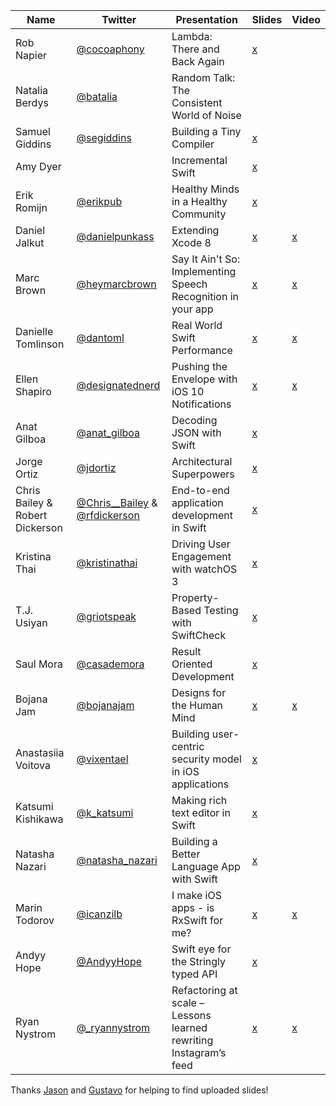 | Name                            | Twitter                                                                                               | Presentation                                                      | Slides                                                                                          | Video |
|---------------------------------|-------------------------------------------------------------------------------------------------------|-------------------------------------------------------------------|-------------------------------------------------------------------------------------------------|-------|
| Rob Napier                      | [@cocoaphony](https://twitter.com/cocoaphony)                                                           | Lambda: There and Back Again                                      | [x](https://speakerdeck.com/realm/rob-napier-lambda-there-and-back-againrob-napier)                                                                                                 |       |
| Natalia Berdys                  | [@batalia](https://twitter.com/batalia)                                                               | Random Talk: The Consistent World of Noise                        |                                                                                                 |       |
| Samuel Giddins                  | [@segiddins](https://twitter.com/segiddins)                                                           | Building a Tiny Compiler                                          |                                           [x](https://speakerdeck.com/segiddins/writing-a-tiny-compiler)                                                      |       |
| Amy Dyer                        |                                                                                                       | Incremental Swift                                                 | [x](https://speakerdeck.com/realm/amy-dyer-incremental-swift)                                                                                                 |       |
| Erik Romijn                     | [@erikpub](https://twitter.com/erikpub)                                                               | Healthy Minds in a Healthy Community                              |                                           [x](https://speakerdeck.com/erik/healthy-minds-in-a-healthy-community-at-try-swift-nyc-2016)                                                      |       |
| Daniel Jalkut                   | [@danielpunkass](https://twitter.com/danielpunkass)                                                   | Extending Xcode 8                                                 | [x](https://speakerdeck.com/danielpunkass/extending-xcode-8-try-swift-nyc-2016)                                                                                                 | [x](https://realm.io/news/jalkut-extending-xcode-8/)       |
| Marc Brown                      | [@heymarcbrown](https://twitter.com/heymarcbrown)                                                     | Say It Ain't So: Implementing Speech Recognition in your app      | [x](https://speakerdeck.com/marcdown/say-it-aint-so-implementing-speech-recognition-in-your-app)                                                                                                 | [x](https://realm.io/news/tryswift-marc-brown-say-it-aint-so-implementing-speech-recognition/)       |
| Danielle Tomlinson              | [@dantoml](https://twitter.com/dantoml)                                                               | Real World Swift Performance                                      | [x](https://speakerdeck.com/dantoml/introduction-to-swift-performance-try-swift-2016)                                                                                                 | [x](https://realm.io/news/real-world-swift-performance/)       |
| Ellen Shapiro                   | [@designatednerd](https://twitter.com/designatednerd)                                                 | Pushing the Envelope with iOS 10 Notifications                    |                                          [x](https://speakerdeck.com/designatednerd/pushing-the-envelope-with-ios-10-notifications-try-swift-nyc-september-2016)                                                      | [x](https://realm.io/news/tryswift-ellen-shapiro-pushing-envelope-ios-10-notifications/)       |
| Anat Gilboa                     | [@anat_gilboa](https://twitter.com/anat_gilboa)                                                       | Decoding JSON with Swift                                          | [x](https://speakerdeck.com/anatg/parsing-json-in-swift)                                                                                                 |       |
| Jorge Ortiz                     | [@jdortiz](https://twitter.com/jdortiz)                                                               | Architectural Superpowers                                         | [x](https://speakerdeck.com/realm/jorge-ortiz-architectural-superpowers)                                                                                                 |       |
| Chris Bailey & Robert Dickerson | [@Chris__Bailey](https://twitter.com/Chris__Bailey) & [@rfdickerson](https://twitter.com/rfdickerson) | End-to-end application development in Swift                       |         [x](http://www.slideshare.net/cnbailey/tryswift-nyc-end-to-end-application-development-in-swift)                                                                                        |       |
| Kristina Thai                   | [@kristinathai](https://twitter.com/kristinathai)                                                     | Driving User Engagement with watchOS 3                            |                                           [x](http://www.slideshare.net/KristinaThai/driving-user-engagement-with-watchos-3)                                                      |       |
| T.J. Usiyan                     | [@griotspeak](https://twitter.com/griotspeak)                                                         | Property-Based Testing with SwiftCheck                            |                                           [x](https://speakerdeck.com/griotspeak/property-based-testing-with-swiftcheck)                                                      |       |
| Saul Mora                       | [@casademora](https://twitter.com/casademora)                                                         | Result Oriented Development                                       | [x](https://speakerdeck.com/casademora/result-oriented-development)                                                                                                 |       |
| Bojana Jam                      | [@bojanajam](https://twitter.com/bojanajam)                                                           | Designs for the Human Mind                                        | [x](https://speakerdeck.com/realm/bojana-jam-designs-for-the-human-mind)                                                                                                | [x](https://realm.io/news/tryswift-Bojana-Jam-Designs-for-the-Human-Mind/)       |
| Anastasiia Voitova              | [@vixentael](https://twitter.com/vixentael)                                                           | Building user-centric security model in iOS applications          | [x](https://speakerdeck.com/vixentael/building-user-centric-security-model-in-ios-applications) |       |
| Katsumi Kishikawa               | [@k_katsumi](https://twitter.com/k_katsumi)                                                           | Making rich text editor in Swift                                  |                                           [x](https://speakerdeck.com/kishikawakatsumi/mastering-textkit)                                                      |       |
| Natasha Nazari                  | [@natasha_nazari](https://twitter.com/natasha_nazari)                                                 | Building a Better Language App with Swift                         |        [x](https://speakerdeck.com/natashanazari/building-a-better-language-app-in-swift)       |       |
| Marin Todorov                   | [@icanzilb](https://twitter.com/icanzilb)                                                             | I make iOS apps - is RxSwift for me?                              |             [x](https://speakerdeck.com/icanzilb/is-rxswift-for-me-at-try-swift-nyc)            | [x](https://realm.io/news/tryswift-Marin-Todorov-I-create-iOS-apps-is-RxSwift-for-me/)       |
| Andyy Hope                      | [@AndyyHope](https://twitter.com/AndyyHope)                                                           | Swift eye for the Stringly typed API                              |                                           [x](https://speakerdeck.com/andyyhope/swift-eye-for-the-stringly-typed-api)                                                      |       |
| Ryan Nystrom                    | [@_ryannystrom](https://twitter.com/_ryannystrom)                                                     | Refactoring at scale – Lessons learned rewriting Instagram’s feed | [x](https://speakerdeck.com/realm/ryan-nystrom-refactoring-at-scale-lessons-learned-rewriting-instagrams-feed)                                                                                                 | [x](https://realm.io/news/tryswift-ryan-nystrom-refactoring-at-scale-lessons-learned-rewriting-instagram-feed/)       |


Thanks [Jason](https://github.com/jcsquatrito) and [Gustavo](https://github.com/barbosa) for helping to find uploaded slides!
